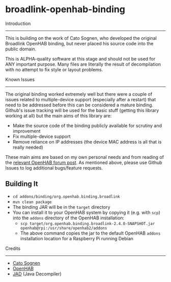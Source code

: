 broadlink-openhab-binding
=====

Introduction

------------

This is building on the work of Cato Sognen, who developed the original Broadlink OpenHAB binding, but 
never placed his source code into the public domain.

This is ALPHA-quality software at this stage and should not be used for ANY important purpose. Many files are literally the result of decompilation with no attempt to fix style or layout problems.


Known Issues

------------

The original binding worked extremely well but there were a couple of issues related to multiple-device support (especially after a restart) that need to be addressed before this can be considered a mature binding. Github's issue tracking will be used for the basic stuff (getting this library working at all) but the main aims of this library are:

- Make the source code of the binding publicly available for scrutiny and improvement
- Fix multiple-device support
- Remove reliance on IP addresses (the device MAC address is all that is really needed) 

These main aims are based on my own personal needs and from reading of the [relevant OpenHAB forum post](https://community.openhab.org/t/broadlink-binding-for-rmx-a1-spx-and-mp-any-interest/22768). As mentioned above, please use Github Issues to log additional bugs/feature requests.


Building It
-------------

- `cd addons/binding/org.openhab.binding.broadlink`
- `mvn clean package`
- The binding JAR will be in the `target` directory
- You can install it to your OpenHAB system by copying it (e.g. with `scp`) into the `addons` directory of the OpenHAB installation:
  - `scp target/org.openhab.binding.broadlink-2.4.0-SNAPSHOT.jar openhab@rpi:/usr/share/openhab2/addons`
  - The above command copies the jar to the default OpenHAB `addons` installation location for a Raspberry Pi running Debian



Credits

---------

- [Cato Sognen](https://community.openhab.org/u/cato_sognen)
- [OpenHAB](https://www.openhab.org/)
- [JAD](http://www.javadecompilers.com/jad) (Java Decompiler)

